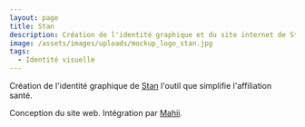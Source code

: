 ```yaml
---
layout: page
title: Stan
description: Création de l'identité graphique et du site internet de Stan.
image: /assets/images/uploads/mockup_logo_stan.jpg
tags:
  - Identité visuelle
---
```

Création de l'identité graphique de [Stan](http://stan.express/) l'outil que simplifie l'affiliation santé.

Conception du site web. Intégration par [Mahii](http://mahii.pro/).